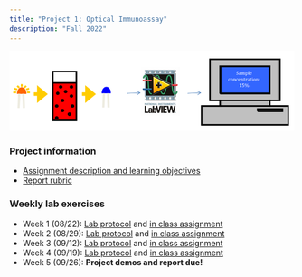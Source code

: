 ```yaml
---
title: "Project 1: Optical Immunoassay"
description: "Fall 2022"
---
```


![alt text](project_1_OIA/OIA_diagram.png)

### Project information
- [Assignment description and learning objectives](project_1_OIA/project_1_OIA.pdf)
- [Report rubric](project_1_OIA/OIA_report_rubric.pdf)

### Weekly lab exercises
- Week 1 (08/22): [Lab protocol](project_1_OIA/OIA_lab_1.pdf) and [in class assignment](project_1_OIA/OIA_lab_1_assignment.pdf)
- Week 2 (08/29): [Lab protocol](project_1_OIA/OIA_lab_2.pdf) and [in class assignment](project_1_OIA/OIA_lab_2_assignment.pdf)
- Week 3 (09/12): [Lab protocol](project_1_OIA/OIA_lab_3.pdf) and [in class assignment](project_1_OIA/OIA_lab_3_assignment.pdf)
- Week 4 (09/19): [Lab protocol](project_1_OIA/OIA_lab_4.pdf) and [in class assignment](project_1_OIA/OIA_lab_4_assignment.pdf)
- Week 5 (09/26): **Project demos and report due!**
